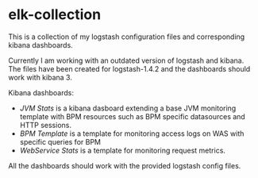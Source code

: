 # elk-collection

This is a collection of my logstash configuration files and corresponding kibana dashboards.

Currently I am working with an outdated version of logstash and kibana. The files have been created for logstash-1.4.2 and the dashboards should work with kibana 3.

Kibana dashboards:
- *JVM Stats* is a kibana dasboard extending a base JVM monitoring template with BPM resources such as BPM specific datasources and HTTP sessions.
- *BPM Template* is a template for monitoring access logs on WAS with specific queries for BPM
- *WebService Stats* is a template for monitoring request metrics. 

All the dashboards should work with the provided logstash config files.
